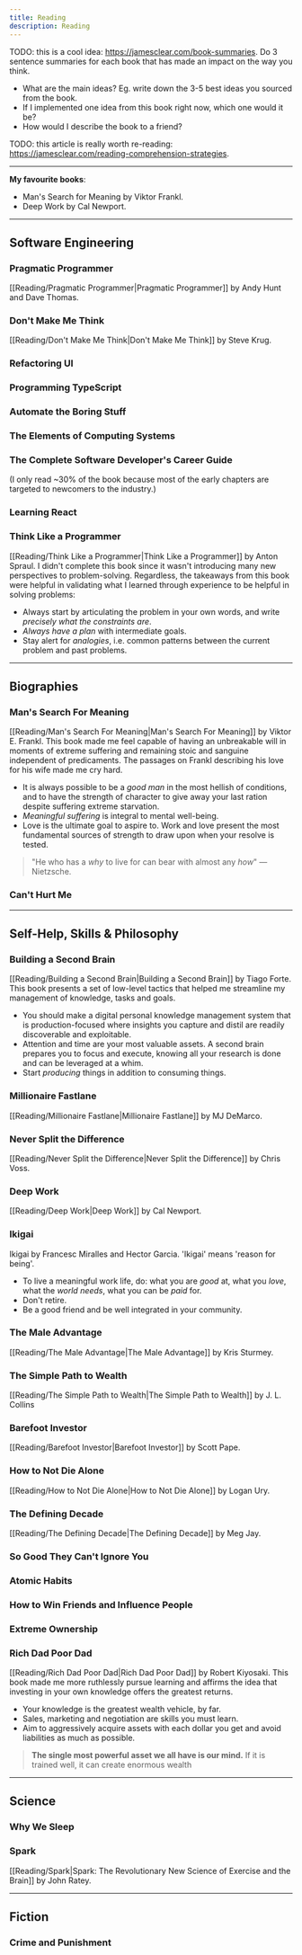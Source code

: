 ```yaml
---
title: Reading
description: Reading
---
```


TODO: this is a cool idea: https://jamesclear.com/book-summaries. Do 3 sentence summaries for each book that has made an impact on the way you think.
-   What are the main ideas? Eg. write down the 3-5 best ideas you sourced from the book.
-   If I implemented one idea from this book right now, which one would it be?
-   How would I describe the book to a friend?

TODO: this article is really worth re-reading: https://jamesclear.com/reading-comprehension-strategies. 

---
**My favourite books**:
- Man's Search for Meaning by Viktor Frankl.
- Deep Work by Cal Newport.

---
## Software Engineering
### Pragmatic Programmer
[[Reading/Pragmatic Programmer|Pragmatic Programmer]] by Andy Hunt and Dave Thomas.

### Don't Make Me Think
[[Reading/Don't Make Me Think|Don't Make Me Think]] by Steve Krug.

### Refactoring UI

### Programming TypeScript

### Automate the Boring Stuff

### The Elements of Computing Systems

### The Complete Software Developer's Career Guide
(I only read ~30% of the book because most of the early chapters are targeted to newcomers to the industry.)

### Learning React

### Think Like a Programmer
[[Reading/Think Like a Programmer|Think Like a Programmer]] by Anton Spraul. I didn't complete this book since it wasn't introducing many new perspectives to problem-solving. Regardless, the takeaways from this book were helpful in validating what I learned through experience to be helpful in solving problems:
- Always start by articulating the problem in your own words, and write *precisely what the constraints are*.
- *Always have a plan* with intermediate goals.
- Stay alert for *analogies*, i.e. common patterns between the current problem and past problems.

---
## Biographies
### Man's Search For Meaning
[[Reading/Man's Search For Meaning|Man's Search For Meaning]] by Viktor E. Frankl. This book made me feel capable of having an unbreakable will in moments of extreme suffering and remaining stoic and sanguine independent of predicaments. The passages on Frankl describing his love for his wife made me cry hard.
- It is always possible to be a *good man* in the most hellish of conditions, and to have the strength of character to give away your last ration despite suffering extreme starvation.
- *Meaningful suffering* is integral to mental well-being.
- Love is the ultimate goal to aspire to. Work and love present the most fundamental sources of strength to draw upon when your resolve is tested.

> "He who has a *why* to live for can bear with almost any *how*" — Nietzsche.

### Can't Hurt Me

---
## Self-Help, Skills & Philosophy
### Building a Second Brain
[[Reading/Building a Second Brain|Building a Second Brain]] by Tiago Forte. This book presents a set of low-level tactics that helped me streamline my management of knowledge, tasks and goals.
- You should make a digital personal knowledge management system that is production-focused where insights you capture and distil are readily discoverable and exploitable.
- Attention and time are your most valuable assets. A second brain prepares you to focus and execute, knowing all your research is done and can be leveraged at a whim.
- Start *producing* things in addition to consuming things.

### Millionaire Fastlane
[[Reading/Millionaire Fastlane|Millionaire Fastlane]] by MJ DeMarco.

### Never Split the Difference
[[Reading/Never Split the Difference|Never Split the Difference]] by Chris Voss.

### Deep Work
[[Reading/Deep Work|Deep Work]] by Cal Newport.

### Ikigai
Ikigai by Francesc Miralles and Hector Garcia. 'Ikigai' means 'reason for being'.
- To live a meaningful work life, do: what you are *good* at, what you *love*, what the *world needs*, what you can be *paid* for. 
- Don't retire.
- Be a good friend and be well integrated in your community.

### The Male Advantage
[[Reading/The Male Advantage|The Male Advantage]] by Kris Sturmey.

### The Simple Path to Wealth
[[Reading/The Simple Path to Wealth|The Simple Path to Wealth]] by J. L. Collins

### Barefoot Investor
[[Reading/Barefoot Investor|Barefoot Investor]] by Scott Pape.

### How to Not Die Alone
[[Reading/How to Not Die Alone|How to Not Die Alone]] by Logan Ury.

### The Defining Decade
[[Reading/The Defining Decade|The Defining Decade]] by Meg Jay.

### So Good They Can't Ignore You

### Atomic Habits

### How to Win Friends and Influence People

### Extreme Ownership

### Rich Dad Poor Dad
[[Reading/Rich Dad Poor Dad|Rich Dad Poor Dad]] by Robert Kiyosaki. This book made me more ruthlessly pursue learning and affirms the idea that investing in your own knowledge offers the greatest returns.
- Your knowledge is the greatest wealth vehicle, by far.
- Sales, marketing and negotiation are skills you must learn.
- Aim to aggressively acquire assets with each dollar you get and avoid liabilities as much as possible.

> **The single most powerful asset we all have is our mind.** If it is trained well, it can create enormous wealth

---
## Science
### Why We Sleep
### Spark
[[Reading/Spark|Spark: The Revolutionary New Science of Exercise and the Brain]] by John Ratey.


---

## Fiction
### Crime and Punishment
